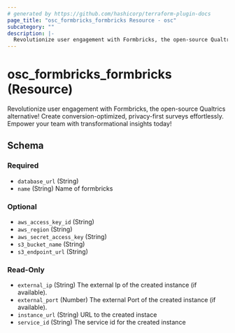 ```yaml
---
# generated by https://github.com/hashicorp/terraform-plugin-docs
page_title: "osc_formbricks_formbricks Resource - osc"
subcategory: ""
description: |-
  Revolutionize user engagement with Formbricks, the open-source Qualtrics alternative! Create conversion-optimized, privacy-first surveys effortlessly. Empower your team with transformational insights today!
---
```


# osc_formbricks_formbricks (Resource)

Revolutionize user engagement with Formbricks, the open-source Qualtrics alternative! Create conversion-optimized, privacy-first surveys effortlessly. Empower your team with transformational insights today!



<!-- schema generated by tfplugindocs -->
## Schema

### Required

- `database_url` (String)
- `name` (String) Name of formbricks

### Optional

- `aws_access_key_id` (String)
- `aws_region` (String)
- `aws_secret_access_key` (String)
- `s3_bucket_name` (String)
- `s3_endpoint_url` (String)

### Read-Only

- `external_ip` (String) The external Ip of the created instance (if available).
- `external_port` (Number) The external Port of the created instance (if available).
- `instance_url` (String) URL to the created instace
- `service_id` (String) The service id for the created instance
